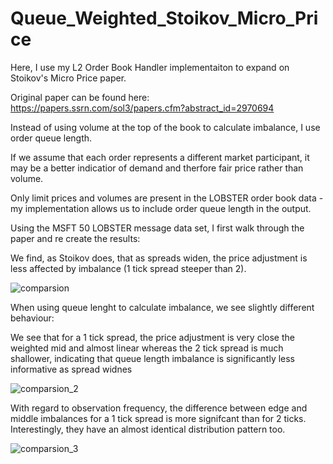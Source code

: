 # Queue_Weighted_Stoikov_Micro_Price

Here, I use my L2 Order Book Handler implementaiton to expand on Stoikov's Micro Price paper.

Original paper can be found here: https://papers.ssrn.com/sol3/papers.cfm?abstract_id=2970694

Instead of using volume at the top of the book to calculate imbalance, I use order queue length.

If we assume that each order represents a different market participant, it may be a better indicatior of demand and therfore fair price rather than volume.

Only limit prices and volumes are present in the LOBSTER order book data - my implementation allows us to include order queue length in the output.

Using the MSFT 50 LOBSTER message data set, I first walk through the paper and re create the results:

We find, as Stoikov does, that as spreads widen, the price adjustment is less affected by imbalance (1 tick spread steeper than 2).

![comparsion](https://github.com/samdelaney42/Stoikov_Micro_Price/blob/main/data/images/adj.png)

When using queue lenght to calculate imbalance, we see slightly different behaviour:

We see that for a 1 tick spread, the price adjustment is very close the weighted mid and almost linear whereas the 2 tick spread is much shallower, indicating that queue length imbalance is significantly less informative as spread widnes

![comparsion_2](https://github.com/samdelaney42/Stoikov_Micro_Price/blob/main/data/images/q_adj.png)

With regard to observation frequency, the difference between edge and middle imbalances for a 1 tick spread is more signifcant than for 2 ticks.
Interestingly, they have an almost identical distribution pattern too.

![comparsion_3](https://github.com/samdelaney42/Stoikov_Micro_Price/blob/main/data/images/q_counts.png)


